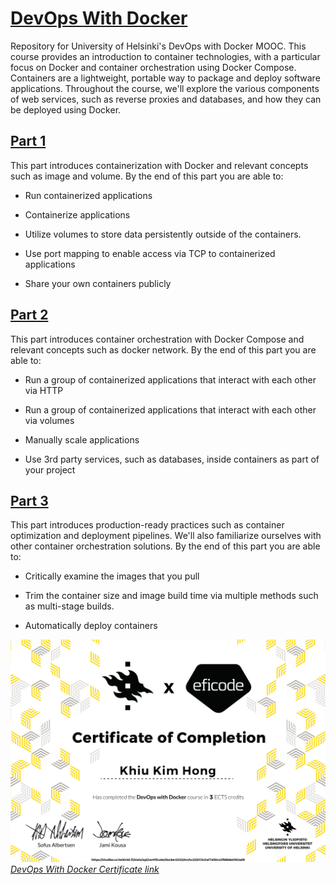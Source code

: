 # [DevOps With Docker](https://devopswithdocker.com/)
Repository for University of Helsinki's DevOps with Docker MOOC. This course provides an introduction to container technologies, with a particular focus on Docker and container orchestration using Docker Compose. Containers are a lightweight, portable way to package and deploy software applications. Throughout the course, we'll explore the various components of web services, such as reverse proxies and databases, and how they can be deployed using Docker.

## [Part 1](https://devopswithdocker.com/part-1/)
This part introduces containerization with Docker and relevant concepts such as image and volume. By the end of this part you are able to:

- Run containerized applications

- Containerize applications

- Utilize volumes to store data persistently outside of the containers.

- Use port mapping to enable access via TCP to containerized applications

- Share your own containers publicly

## [Part 2](https://devopswithdocker.com/part-2/)
This part introduces container orchestration with Docker Compose and relevant concepts such as docker network. By the end of this part you are able to:

- Run a group of containerized applications that interact with each other via HTTP

- Run a group of containerized applications that interact with each other via volumes

- Manually scale applications

- Use 3rd party services, such as databases, inside containers as part of your project

## [Part 3](https://devopswithdocker.com/part-3/)
This part introduces production-ready practices such as container optimization and deployment pipelines. We'll also familiarize ourselves with other container orchestration solutions. By the end of this part you are able to:

- Critically examine the images that you pull

- Trim the container size and image build time via multiple methods such as multi-stage builds.

- Automatically deploy containers

![DevOps With Docker Certificate](https://github.com/khkhiu/MOOC/blob/main/Devops_with_Docker/certificate-docker2023.png)
<em>[DevOps With Docker Certificate link](https://studies.cs.helsinki.fi/stats/api/certificate/docker2023/en/4c22b113c0a17afdc42f66b6e0fa1ad9)</em>